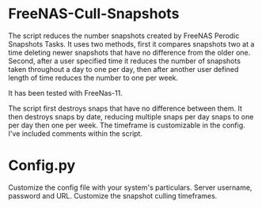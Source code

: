 # FreeNAS-Cull-Snapshots
The script reduces the number snapshots created by FreeNAS Perodic Snapshots Tasks. It uses two methods, first it compares snapshots two at a time deleting newer snapshots that have no difference from the older one. Second, after a user specified time it reduces the number of snapshots taken throughout a day to one per day, then after another user defined length of time reduces the number to one per week.

It has been tested with FreeNas-11.

The script first destroys snaps that have no difference between them. It then destroys snaps by date, reducing multiple snaps per day snaps to one per day then one per week. The timeframe is customizable in the config. I've included comments within the script.

# Config.py
Customize the config file with your system's particulars. Server username, password and URL. Customize the snapshot culling timeframes.

